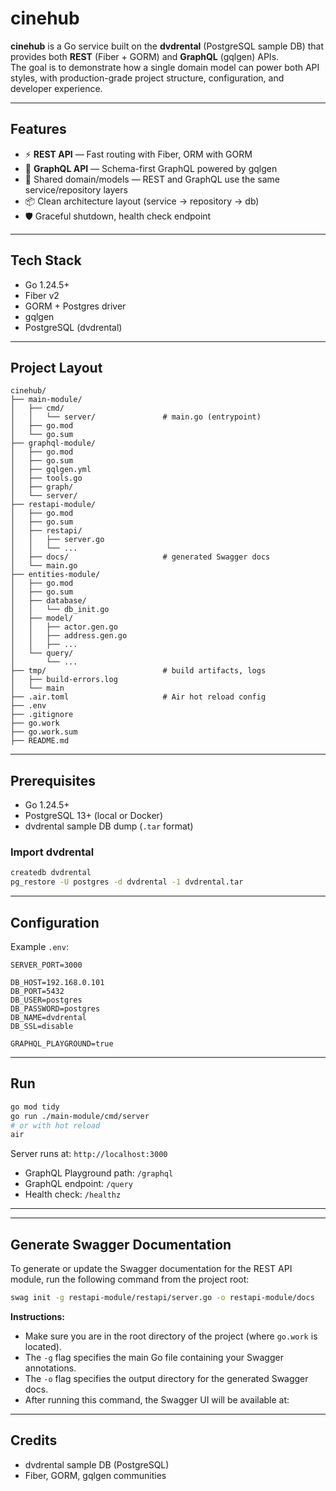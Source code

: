 # cinehub

**cinehub** is a Go service built on the **dvdrental** (PostgreSQL sample DB) that provides both **REST** (Fiber + GORM) and **GraphQL** (gqlgen) APIs.  
The goal is to demonstrate how a single domain model can power both API styles, with production-grade project structure, configuration, and developer experience.

---

## Features
- ⚡ **REST API** — Fast routing with Fiber, ORM with GORM  
- 🔎 **GraphQL API** — Schema-first GraphQL powered by gqlgen  
- 🧭 Shared domain/models — REST and GraphQL use the same service/repository layers  
- 📦 Clean architecture layout (service → repository → db)  
- 🛡️ Graceful shutdown, health check endpoint 

---

## Tech Stack
- Go 1.24.5+
- Fiber v2
- GORM + Postgres driver
- gqlgen
- PostgreSQL (dvdrental)

---

## Project Layout
```
cinehub/
├── main-module/
│   ├── cmd/
│   │   └── server/               # main.go (entrypoint)
│   ├── go.mod
│   └── go.sum
├── graphql-module/
│   ├── go.mod
│   ├── go.sum
│   ├── gqlgen.yml
│   ├── tools.go
│   ├── graph/
│   └── server/
├── restapi-module/
│   ├── go.mod
│   ├── go.sum
│   ├── restapi/
│   │   ├── server.go
│   │   └── ...
│   ├── docs/                     # generated Swagger docs
│   └── main.go
├── entities-module/
│   ├── go.mod
│   ├── go.sum
│   ├── database/
│   │   └── db_init.go
│   ├── model/
│   │   ├── actor.gen.go
│   │   ├── address.gen.go
│   │   ├── ...
│   └── query/
│       └── ...
├── tmp/                          # build artifacts, logs
│   ├── build-errors.log
│   └── main
├── .air.toml                     # Air hot reload config
├── .env
├── .gitignore
├── go.work
├── go.work.sum
├── README.md
```

---

## Prerequisites
- Go 1.24.5+
- PostgreSQL 13+ (local or Docker)
- dvdrental sample DB dump (`.tar` format)

### Import dvdrental
```bash
createdb dvdrental
pg_restore -U postgres -d dvdrental -1 dvdrental.tar
```

---

## Configuration
Example `.env`:

```
SERVER_PORT=3000

DB_HOST=192.168.0.101
DB_PORT=5432
DB_USER=postgres
DB_PASSWORD=postgres
DB_NAME=dvdrental
DB_SSL=disable

GRAPHQL_PLAYGROUND=true
```

---

## Run
```bash
go mod tidy
go run ./main-module/cmd/server
# or with hot reload
air
```

Server runs at: `http://localhost:3000`

- GraphQL Playground path: `/graphql`
- GraphQL endpoint: `/query`
- Health check: `/healthz`

---

---

## Generate Swagger Documentation

To generate or update the Swagger documentation for the REST API module, run the following command from the project root:

```bash
swag init -g restapi-module/restapi/server.go -o restapi-module/docs
```

**Instructions:**
- Make sure you are in the root directory of the project (where `go.work` is located).
- The `-g` flag specifies the main Go file containing your Swagger annotations.
- The `-o` flag specifies the output directory for the generated Swagger docs.
- After running this command, the Swagger UI will be available at:

---

## Credits
- dvdrental sample DB (PostgreSQL)  
- Fiber, GORM, gqlgen communities  